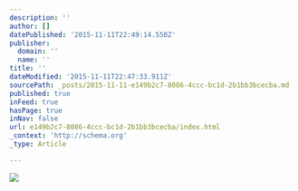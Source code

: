 ```yaml
---
description: ''
author: []
datePublished: '2015-11-11T22:49:14.550Z'
publisher:
  domain: ''
  name: ''
title: ''
dateModified: '2015-11-11T22:47:33.911Z'
sourcePath: _posts/2015-11-11-e149b2c7-8086-4ccc-bc1d-2b1bb3bcecba.md
published: true
inFeed: true
hasPage: true
inNav: false
url: e149b2c7-8086-4ccc-bc1d-2b1bb3bcecba/index.html
_context: 'http://schema.org'
_type: Article

---
```

![](file:///C:/Users/Mike/Documents/KeyShot%205/Renderings/raspberry_pi_a_plus_rev2.100.jpg)